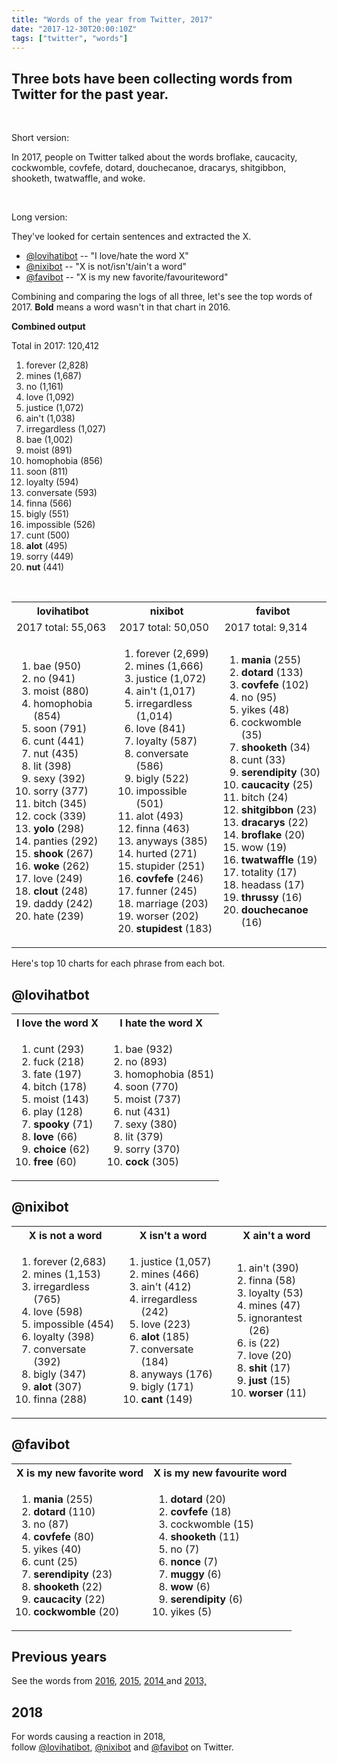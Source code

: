 ```yaml
---
title: "Words of the year from Twitter, 2017"
date: "2017-12-30T20:00:10Z"
tags: ["twitter", "words"]
---
```


<h2>Three bots have been collecting words from Twitter for the past year.</h2>
<p>&nbsp;</p>
<p>Short version:</p>
<p>In 2017, people on Twitter talked about the words broflake, caucacity, cockwomble, covfefe, dotard, douchecanoe, dracarys, shitgibbon, shooketh, twatwaffle, and woke.&nbsp;</p>
<p>&nbsp;</p>
<p>Long version:</p>
<p>They've looked for certain sentences and extracted the X.</p>
<ul>
<li><a href="https://twitter.com/lovihatibot" target="_self">@lovihatibot</a> -- "I love/hate the word X"</li>
<li><a href="https://twitter.com/nixibot" target="_self">@nixibot</a> -- "X is not/isn't/ain't a word"</li>
<li><a href="https://twitter.com/favibot" target="_self">@favibot</a> -- "X is my new favorite/favouriteword"</li>
</ul>
<p>Combining and comparing the logs of all three, let's see the top words of 2017. <strong>Bold</strong> means a&nbsp;word wasn't in that chart in 2016.</p>
<p><strong>Combined output</strong></p>
<p>Total in 2017: 120,412</p>
<ol>
<li>forever (2,828)</li>
<li>mines (1,687)</li>
<li>no (1,161)</li>
<li>love (1,092)</li>
<li>justice (1,072)</li>
<li>ain't (1,038)</li>
<li>irregardless (1,027)</li>
<li>bae (1,002)</li>
<li>moist (891)</li>
<li>homophobia (856)</li>
<li>soon (811)</li>
<li>loyalty (594)</li>
<li>conversate (593)</li>
<li>finna (566)</li>
<li>bigly (551)</li>
<li>impossible (526)</li>
<li>cunt (500)</li>
<li><strong>alot</strong> (495)</li>
<li>sorry (449)</li>
<li><strong>nut</strong> (441)</li>
</ol>
<p>&nbsp;</p>
<table>
<tbody>
<tr>
<th>lovihatibot</th>
<th>nixibot</th>
<th>favibot</th>
</tr>
<tr>
<td>2017 total: 55,063</td>
<td>2017 total: 50,050</td>
<td>2017 total: 9,314</td>
</tr>
<tr>
<td>
<ol>
<li>bae (950)</li>
<li>no (941)</li>
<li>moist (880)</li>
<li>homophobia (854)</li>
<li>soon (791)</li>
<li>cunt (441)</li>
<li>nut (435)</li>
<li>lit (398)</li>
<li>sexy (392)</li>
<li>sorry (377)</li>
<li>bitch (345)</li>
<li>cock (339)</li>
<li><strong>yolo</strong> (298)</li>
<li>panties (292)</li>
<li><strong>shook</strong> (267)</li>
<li><strong>woke</strong> (262)</li>
<li>love (249)</li>
<li><strong>clout</strong> (248)</li>
<li>daddy (242)</li>
<li>hate (239)</li>
</ol>
</td>
<td>
<ol>
<li>forever (2,699)</li>
<li>mines (1,666)</li>
<li>justice (1,072)</li>
<li>ain't (1,017)</li>
<li>irregardless (1,014)</li>
<li>love (841)</li>
<li>loyalty (587)</li>
<li>conversate (586)</li>
<li>bigly (522)</li>
<li>impossible (501)</li>
<li>alot (493)</li>
<li>finna (463)</li>
<li>anyways (385)</li>
<li>hurted (271)</li>
<li>stupider (251)</li>
<li><strong>covfefe</strong> (246)</li>
<li>funner (245)</li>
<li>marriage (203)</li>
<li>worser (202)</li>
<li><strong>stupidest</strong> (183)</li>
</ol>
</td>
<td>
<ol>
<li><strong>mania</strong> (255)</li>
<li><strong>dotard</strong> (133)</li>
<li><strong>covfefe</strong> (102)</li>
<li>no (95)</li>
<li>yikes (48)</li>
<li>cockwomble (35)</li>
<li><strong>shooketh</strong> (34)</li>
<li>cunt (33)</li>
<li><strong>serendipity</strong> (30)</li>
<li><strong>caucacity</strong> (25)</li>
<li>bitch (24)</li>
<li><strong>shitgibbon</strong> (23)</li>
<li><strong>dracarys</strong> (22)</li>
<li><strong>broflake</strong> (20)</li>
<li>wow (19)</li>
<li><strong>twatwaffle</strong> (19)</li>
<li>totality (17)</li>
<li>headass (17)</li>
<li><strong>thrussy</strong> (16)</li>
<li><strong>douchecanoe</strong> (16)</li>
</ol>
</td>
</tr>
</tbody>
</table>
<p>Here's top 10 charts for each phrase from each bot.&nbsp;</p>
<h2>@lovihatbot</h2>
<table>
<tbody>
<tr>
<th>I love the word X</th>
<th>I hate the word X</th>
</tr>
<tr>
<td>
<ol>
<li>cunt (293)</li>
<li>fuck (218)</li>
<li>fate (197)</li>
<li>bitch (178)</li>
<li>moist (143)</li>
<li>play (128)</li>
<li><strong>spooky</strong> (71)</li>
<li><strong>love</strong> (66)</li>
<li><strong>choice</strong> (62)</li>
<li><strong>free</strong> (60)</li>
</ol>
</td>
<td>
<ol>
<li>bae (932)</li>
<li>no (893)</li>
<li>homophobia (851)</li>
<li>soon (770)</li>
<li>moist (737)</li>
<li>nut (431)</li>
<li>sexy (380)</li>
<li>lit (379)</li>
<li>sorry (370)</li>
<li><strong>cock</strong> (305)</li>
</ol>
</td>
</tr>
</tbody>
</table>
<h2>@nixibot</h2>
<table>
<tbody>
<tr>
<th>X is not a word</th>
<th>X isn't a word</th>
<th>X ain't a word</th>
</tr>
<tr>
<td>
<ol>
<li>forever (2,683)</li>
<li>mines (1,153)</li>
<li>irregardless (765)</li>
<li>love (598)</li>
<li>impossible (454)</li>
<li>loyalty (398)</li>
<li>conversate (392)</li>
<li>bigly (347)</li>
<li><strong>alot</strong> (307)</li>
<li>finna (288)</li>
</ol>
</td>
<td>
<ol>
<li>justice (1,057)</li>
<li>mines (466)</li>
<li>ain't (412)</li>
<li>irregardless (242)</li>
<li>love (223)</li>
<li><strong>alot</strong> (185)</li>
<li>conversate (184)</li>
<li>anyways (176)</li>
<li>bigly (171)</li>
<li><strong>cant</strong> (149)</li>
</ol>
</td>
<td>
<ol>
<li>ain't (390)</li>
<li>finna (58)</li>
<li>loyalty (53)</li>
<li>mines (47)</li>
<li>ignorantest (26)</li>
<li>is (22)</li>
<li>love (20)</li>
<li><strong>shit</strong> (17)</li>
<li><strong>just</strong> (15)</li>
<li><strong>worser</strong> (11)</li>
</ol>
</td>
</tr>
</tbody>
</table>
<h2>@favibot</h2>
<table>
<tbody>
<tr>
<th>X is my new favorite word</th>
<th>X is my new favourite word</th>
</tr>
<tr>
<td>
<ol>
<li><strong>mania</strong> (255)</li>
<li><strong>dotard</strong> (110)</li>
<li>no (87)</li>
<li><strong>covfefe</strong> (80)</li>
<li>yikes (40)</li>
<li>cunt (25)</li>
<li><strong>serendipity</strong> (23)</li>
<li><strong>shooketh</strong> (22)</li>
<li><strong>caucacity</strong> (22)</li>
<li><strong>cockwomble</strong> (20)</li>
</ol>
</td>
<td>
<ol>
<li><strong>dotard</strong> (20)</li>
<li><strong>covfefe</strong> (18)</li>
<li>cockwomble (15)</li>
<li><strong>shooketh</strong> (11)</li>
<li>no (7)</li>
<li><strong>nonce</strong> (7)</li>
<li><strong>muggy</strong> (6)</li>
<li><strong>wow</strong> (6)</li>
<li><strong>serendipity</strong> (6)</li>
<li>yikes (5)</li>
</ol>
</td>
</tr>
</tbody>
</table>
<h2>Previous years</h2>
<p>See the words from&nbsp;<a href="http://laivakoira.typepad.com/blog/2017/01/twitter-woty-2016.html">2016</a>,&nbsp;<a href="http://laivakoira.typepad.com/blog/2016/01/twitter-woty-2015.html">2015</a>,&nbsp;<a href="http://laivakoira.typepad.com/blog/2015/01/twitter-woty-2014.html">2014&nbsp;</a>and&nbsp;<a href="http://laivakoira.typepad.com/blog/2013/10/twitters-new-favourite-words.html">2013,</a><a href="http://laivakoira.typepad.com/blog/2016/01/twitter-woty-2015.html"></a></p>
<h2>2018</h2>
<p>For words causing a reaction in 2018, follow&nbsp;<a href="https://twitter.com/lovihatibot" target="_self">@lovihatibot</a>,&nbsp;<a href="https://twitter.com/nixibot" target="_self">@nixibot</a>&nbsp;and&nbsp;<a href="https://twitter.com/favibot" target="_self">@favibot</a>&nbsp;on Twitter.</p>
